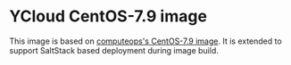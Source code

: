 # YCloud CentOS-7.9 image
This image is based on [computeops's CentOS-7.9 image](http://cn737.l42scl.hortonworks.com/computeops/getimage?platform=centos7.9).
It is extended to support SaltStack based deployment during image build.
